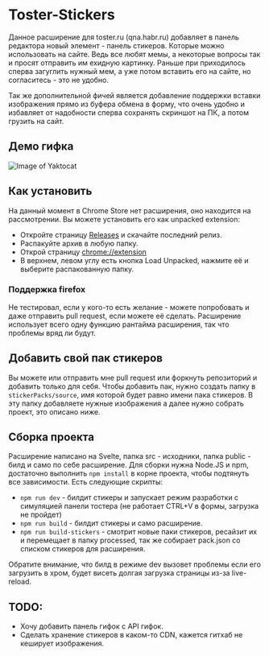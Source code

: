  # Toster-Stickers
Данное расширение для toster.ru (qna.habr.ru) добавляет в панель редактора новый элемент - панель стикеров. Которые можно использовать на сайте.
Ведь все любят мемы, а некоторые вопросы так и просят отправить им ехидную картинку. Раньше при приходилось сперва загуглить нужный мем, а уже потом вставить его на сайте, но согласитесь - это не удобно.

Так же дополнительной фичей является добавление поддержки вставки изображения прямо из буфера обмена в форму, что очень удобно и избавляет от надобности сперва сохранять скриншот на ПК, а потом грузить на сайт.

## Демо гифка
![Image of Yaktocat](https://github.com/d0kur0/toster-stickers/blob/master/screenshots/ezgif-5-36bbbc88ebc8.gif?raw=true)

## Как установить
На данный момент в Chrome Store нет расширения, оно находится на рассмотрении.
Вы можете установить его как unpacked extension:

- Откройте страницу [Releases](https://github.com/d0kur0/toster-stickers/releases) и скачайте последний релиз.
- Распакуйте архив в любую папку.
- Открой страницу [chrome://extension](chrome://extension)
- В верхнем, левом углу есть кнопка Load Unpacked, нажмите её и выберите распакованную папку.

### Поддержка firefox
Не тестировал, если у кого-то есть желание - можете попробовать и даже отправить pull request, если можете её сделать.
Расширение использует всего одну функцию рантайма расширения, так что проблемы вряд ли будут.

## Добавить свой пак стикеров
Вы можете или отправить мне pull request или форкнуть репозиторий и добавить только для себя.
Чтобы добавить пак, нужно создать папку в ``stickerPacks/source``, имя которой будет равно имени пака стикеров.
В эту папку добавляете нужные изображения а далее нужно собрать проект, это описано ниже.

## Сборка проекта
Расширение написано на Svelte, папка src - исходники, папка public - билд и само по себе расширение.
Для сборки нужна Node.JS и npm, достаточно выполнить ``npm install`` в корне проекта, чтобы подтянуть все зависимости.
Есть следующие скрипты:
- ``npm run dev`` - билдит стикеры и запускает режим разработки с симуляцией панели тостера (не работает CTRL+V в формы, загрузка не пройдет)
- ``npm run build`` - билдит стикеры и само расширение.
- ``npm run build-stickers`` - смотрит новые паки стикеров, ресайзит их и перемещает в папку processed, так же собирает pack.json со списком стикеров для расширения.

Обратите внимание, что билд в режиме dev вызовет проблемы если его загрузить в хром, будет висеть долгая загрузка страницы из-за live-reload.

## TODO:
- Хочу добавить панель гифок с API гифок.
- Сделать хранение стикеров в каком-то CDN, кажется гитхаб не кеширует изображения.
